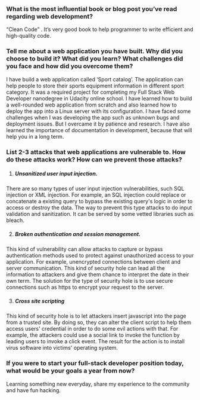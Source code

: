 ### What is the most influential book or blog post you’ve read regarding web development?
“Clean Code” . It’s very good book  to help programmer to write efficient and high-quality code.
### Tell me about a web application you have built. Why did you choose to build it? What did you learn? What challenges did you face and how did you overcome them?
I have build a web application called ‘Sport catalog’. The application can help people to store their sports equipment information in different sport category. It was a required project for completing my Full Stack Web Developer nanodegree in Udacity online school. I have learned how to build a well-rounded web application from scratch and also learned how to deploy the app into a Linux server with its configuration. I have faced some challenges when I was developing the app such as unknown bugs and deployment issues. But I overcame it by patience and research. I have also learned the importance of documentation in development, because that will help you in a long term.


### List 2-3 attacks that web applications are vulnerable to. How do these attacks work? How can we prevent those attacks?

1. ##### Unsanitized user input injection.
There are so many types of user input injection vulnerabilities, such SQL injection or XML injection. For example, an SQL injection could replace or concatenate a existing query to bypass the existing query's logic in order to access or destroy
the data.
The way to prevent this type attacks to do input validation and sanitization. It can be served by some vetted libraries such as bleach.

2. ##### Broken authentication and session management.
This kind of vulnerability can allow attacks to capture or bypass authentication methods used to protect against unauthorized access to your application. For example, unencrypted connections between client and server communication. This kind of security hole can lead all the information to attackers and give them chance to interpret the date in their own term. The solution for the type of security hole is to use secure connections such as https to encrypt your request to the server.

3. ##### Cross site scripting
This kind of security hole is to let attackers insert javascript into the page from a trusted site. By doing so, they can alter the client script to help them access users' credential in order to do some evil actions with that. For example, the attackers could use a social link to invoke the function by leading users to invoke a click event. The result for the action is to install virus software into victims' operating system.

### If you were to start your full-stack developer position today, what would be your goals a year from now?

Learning something new everyday, share my experience to the community and have fun hacking.
